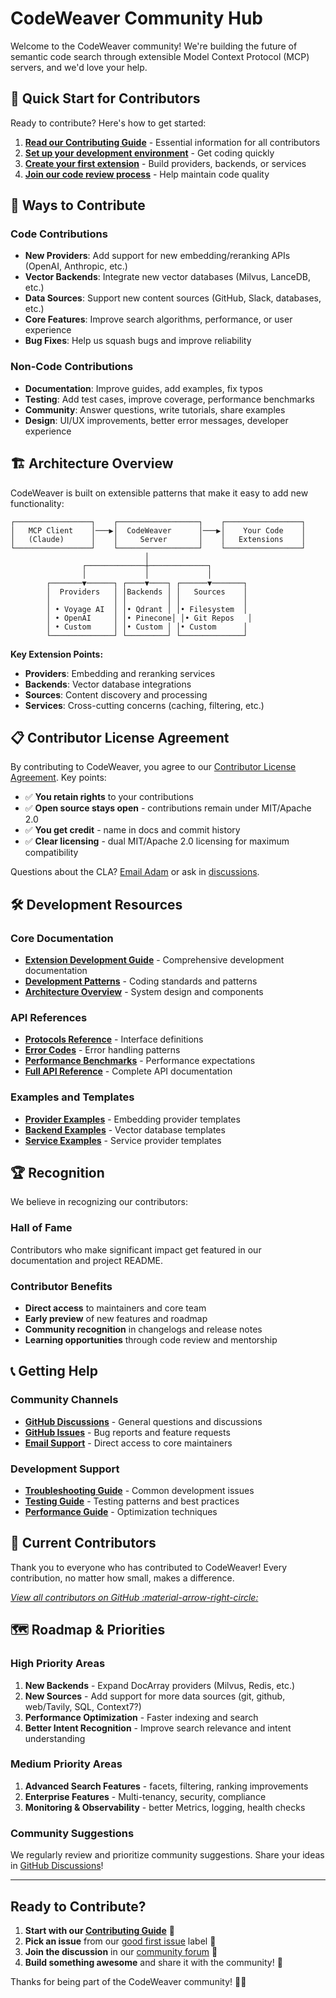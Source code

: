 <!--
SPDX-FileCopyrightText: 2025 Knitli Inc.

SPDX-License-Identifier: MIT OR Apache-2.0
-->

# CodeWeaver Community Hub

Welcome to the CodeWeaver community! We're building the future of semantic code search through extensible Model Context Protocol (MCP) servers, and we'd love your help.

## 🚀 Quick Start for Contributors

Ready to contribute? Here's how to get started:

1. **[Read our Contributing Guide](contributing.md)** - Essential information for all contributors
2. **[Set up your development environment](development-workflow.md)** - Get coding quickly
3. **[Create your first extension](extension-guidelines.md)** - Build providers, backends, or services
4. **[Join our code review process](code-review.md)** - Help maintain code quality

## 🎯 Ways to Contribute

### Code Contributions
- **New Providers**: Add support for new embedding/reranking APIs (OpenAI, Anthropic, etc.)
- **Vector Backends**: Integrate new vector databases (Milvus, LanceDB, etc.)
- **Data Sources**: Support new content sources (GitHub, Slack, databases, etc.)
- **Core Features**: Improve search algorithms, performance, or user experience
- **Bug Fixes**: Help us squash bugs and improve reliability

### Non-Code Contributions
- **Documentation**: Improve guides, add examples, fix typos
- **Testing**: Add test cases, improve coverage, performance benchmarks
- **Community**: Answer questions, write tutorials, share examples
- **Design**: UI/UX improvements, better error messages, developer experience

## 🏗️ Architecture Overview

CodeWeaver is built on extensible patterns that make it easy to add new functionality:

```plaintext
┌─────────────────┐    ┌──────────────────┐    ┌─────────────────┐
│   MCP Client    │───▶│  CodeWeaver      │───▶│    Your Code    │
│   (Claude)      │    │     Server       │    │   Extensions    │
└─────────────────┘    └──────────────────┘    └─────────────────┘
                              │
                ┌─────────────┼─────────────┐
                │             │             │
        ┌───────▼──────┐ ┌────▼────┐ ┌──────▼───────┐
        │  Providers   │ │Backends │ │   Sources    │
        │              │ │         │ │              │
        │ • Voyage AI  │ │• Qdrant │ │• Filesystem  │
        │ • OpenAI     │ │• Pinecone│ │• Git Repos   │
        │ • Custom     │ │• Custom │ │• Custom      │
        └──────────────┘ └─────────┘ └──────────────┘
```

**Key Extension Points:**
- **Providers**: Embedding and reranking services
- **Backends**: Vector database integrations
- **Sources**: Content discovery and processing
- **Services**: Cross-cutting concerns (caching, filtering, etc.)

## 📋 Contributor License Agreement

By contributing to CodeWeaver, you agree to our [Contributor License Agreement](../../CONTRIBUTORS_LICENSE_AGREEMENT.md). Key points:

- ✅ **You retain rights** to your contributions
- ✅ **Open source stays open** - contributions remain under MIT/Apache 2.0
- ✅ **You get credit** - name in docs and commit history
- ✅ **Clear licensing** - dual MIT/Apache 2.0 licensing for maximum compatibility

Questions about the CLA? [Email Adam](mailto:adam@knit.li) or ask in [discussions](https://github.com/knitli/codeweaver-mcp/discussions).

## 🛠️ Development Resources

### Core Documentation
- **[Extension Development Guide](../extension-development/index.md)** - Comprehensive development documentation
- **[Development Patterns](development_patterns.md)** - Coding standards and patterns
- **[Architecture Overview](../architecture/index.md)** - System design and components

### API References
- **[Protocols Reference](../reference/protocols.md)** - Interface definitions
- **[Error Codes](../reference/error-codes.md)** - Error handling patterns
- **[Performance Benchmarks](../reference/performance-benchmarks.md)** - Performance expectations
- **[Full API Reference](../api/index.md)** - Complete API documentation

### Examples and Templates
- **[Provider Examples](../extension-development/providers.md)** - Embedding provider templates
- **[Backend Examples](../extension-development/backends.md)** - Vector database templates
- **[Service Examples](../extension-development/services.md)** - Service provider templates

## 🏆 Recognition

We believe in recognizing our contributors:

### Hall of Fame
Contributors who make significant impact get featured in our documentation and project README.

### Contributor Benefits
- **Direct access** to maintainers and core team
- **Early preview** of new features and roadmap
- **Community recognition** in changelogs and release notes
- **Learning opportunities** through code review and mentorship

## 📞 Getting Help

### Community Channels
- **[GitHub Discussions](https://github.com/knitli/codeweaver-mcp/discussions)** - General questions and discussions
- **[GitHub Issues](https://github.com/knitli/codeweaver-mcp/issues)** - Bug reports and feature requests
- **[Email Support](mailto:adam@knit.li)** - Direct access to core maintainers

### Development Support
- **[Troubleshooting Guide](../getting-started/troubleshooting.md)** - Common development issues
- **[Testing Guide](../extension-development/testing.md)** - Testing patterns and best practices
- **[Performance Guide](../extension-development/performance.md)** - Optimization techniques

## 🎉 Current Contributors

Thank you to everyone who has contributed to CodeWeaver! Every contribution, no matter how small, makes a difference.

*[View all contributors on GitHub :material-arrow-right-circle:](https://github.com/knitli/codeweaver-mcp/graphs/contributors)*

## 🗺️ Roadmap & Priorities

### High Priority Areas
1. **New Backends** - Expand DocArray providers (Milvus, Redis, etc.)
2. **New Sources** - Add support for more data sources (git, github, web/Tavily, SQL, Context7?)
2. **Performance Optimization** - Faster indexing and search
3. **Better Intent Recognition** - Improve search relevance and intent understanding

### Medium Priority Areas
1. **Advanced Search Features** - facets, filtering, ranking improvements
2. **Enterprise Features** - Multi-tenancy, security, compliance
3. **Monitoring & Observability** - better Metrics, logging, health checks

### Community Suggestions
We regularly review and prioritize community suggestions. Share your ideas in [GitHub Discussions](https://github.com/knitli/codeweaver-mcp/discussions)!

---

## Ready to Contribute?

1. **Start with our [Contributing Guide](contributing.md)** 📖
2. **Pick an issue** from our [good first issue](https://github.com/knitli/codeweaver-mcp/labels/good%20first%20issue) label 🎯
3. **Join the discussion** in our [community forum](https://github.com/knitli/codeweaver-mcp/discussions) 💬
4. **Build something awesome** and share it with the community! 🚀

Thanks for being part of the CodeWeaver community! 🎸✨
